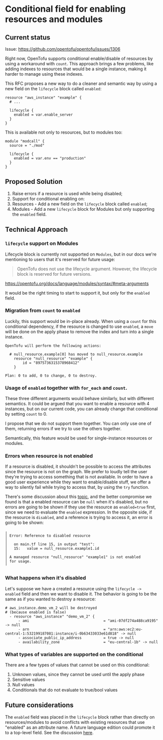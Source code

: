 # Conditional field for enabling resources and modules

## Current status

Issue: https://github.com/opentofu/opentofu/issues/1306

Right now, OpenTofu supports conditional enable/disable of resources by using a workaround with `count`.
This approach brings a few problems, like adding indexes to resources that would be a single instance, making it harder to manage using these indexes.

This RFC proposes a new way to do a cleaner and semantic way by using a new field on the `lifecycle` block called `enabled`:

```
resource "aws_instance" "example" {
  # ...

  lifecycle {
    enabled = var.enable_server
  }
}
```

This is available not only to resources, but to modules too:

```
module "modcall" {
  source = "./mod"

  lifecycle {
    enabled = var.env == "production"
  }
}
```

## Proposed Solution

1. Raise errors if a resource is used while being disabled;
1. Support for conditional enabling on:
  1. Resources - Add a new field on the `lifecycle` block called `enabled`;
  1. Modules - Add a new `lifecycle` block for Modules but only supporting the `enabled` field.


## Technical Approach

### `lifecycle` support on Modules

Lifecycle block is currently not supported on `Modules`, but in our docs we're mentioning to users that it's reserved for future usage:

> OpenTofu does not use the lifecycle argument. However, the lifecycle block is reserved for future versions.

https://opentofu.org/docs/language/modules/syntax/#meta-arguments

It would be the right timing to start to support it, but only for the `enabled` field.

### Migration from `count` to `enabled`

Luckily, this support would be in-place already. When using a `count` for this conditional dependency, if
the resource is changed to use `enabled`, a `move` will be done on the apply phase to remove the index and
turn into a single instance.

```
OpenTofu will perform the following actions:

  # null_resource.example[0] has moved to null_resource.example
    resource "null_resource" "example" {
        id = "8975736315378968412"
    }

Plan: 0 to add, 0 to change, 0 to destroy.
```

### Usage of `enabled` together with `for_each` and `count`.

These three different arguments would behave similarly, but with different semantics.
It could be argued that you want to enable a resource with 4 instances, but on our current code, you can already change that conditional by setting `count` to 0.

I propose that we do not support them together. You can only use one of them, returning errors if we try to use the others together.

Semantically, this feature would be used for single-instance resources or modules.

### Errors when resource is not enabled

If a resource is disabled, it shouldn't be possible to access the attributes since the resource
is not on the graph. We prefer to loudly tell the user they're trying to access something that is not
available. In order to have a good user experience while they want to enable/disable stuff, we
offer a way to silently fail while trying to access that, by using the `try` function.

There's some discussion about this [topic](https://github.com/opentofu/opentofu/issues/1306#issuecomment-2398120132), and the better compromise we found is that a enabled 
resource can be `null` when it's disabled, but no errors are going to be shown if they use the
resource as `enabled=true` first, since we need to evaluate the `enabled` expression. In the opposite side,
if the resource is `disabled`, and a reference is trying to access it, an error is going to be shown:

```
╷
│ Error: Reference to disabled resource
│
│   on main.tf line 15, in output "test":
│   15:   value = null_resource.example1.id
│
│ A managed resource "null_resource" "example1" is not enabled 
│ for usage.
╵
```

### What happens when it's disabled

Let's suppose we have a created a resource using the `lifecycle -> enabled` field and then we want to disable it.
The behavior is going to be the same as if you wanted to destroy a resource:

```
# aws_instance.demo_vm_2 will be destroyed
# (because enabled is false)
  - resource "aws_instance" "demo_vm_2" {
      - ami                                  = "ami-07df274a488ca9195" -> null
      - arn                                  = "arn:aws:ec2:eu-central-1:532199187081:instance/i-0b63433033e61d818" -> null
      - associate_public_ip_address          = true -> null
      - availability_zone                    = "eu-central-1b" -> null
```

### What types of variables are supported on the conditional

There are a few types of values that cannot be used on this conditional:

1. Unknown values, since they cannot be used until the apply phase
1. Sensitive values
1. Null values
1. Conditionals that do not evaluate to true/bool values

## Future considerations

The `enabled` field was placed in the `lifecycle` block rather than directly on resources/modules to avoid conflicts with existing resources that use "enabled" as an attribute name. A future language edition could promote it to a top-level field. See the discussion [here](https://github.com/opentofu/opentofu/issues/1306#issuecomment-2982113732).
